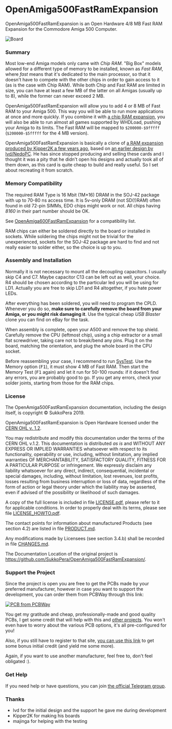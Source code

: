 # OpenAmiga500FastRamExpansion
OpenAmiga500FastRamExpansion is an Open Hardware 4/8 MB Fast RAM Expansion for the Commodore Amiga 500 Computer.

![Board](https://raw.githubusercontent.com/SukkoPera/OpenAmiga500FastRamExpansion/master/doc/render-top.png)

### Summary
Most low-end Amiga models only came with *Chip RAM*. "Big Box" models allowed for a different type of memory to be installed, known as *Fast RAM*, where *fast* means that it's dedicated to the main processor, so that it doesn't have to compete with the other chips in order to gain access to it (as is the case with Chip RAM). While both Chip and Fast RAM are limited in size, you can have at least a few MB of the latter on all Amigas (usually up to 8), while the former can never exceed 2 MB.

OpenAmiga500FastRamExpansion will allow you to add 4 or 8 MB of Fast RAM to your Amiga 500. This way you will be able to run more applications at once and more quickly. If you combine it with [a chip RAM expansion](https://github.com/SukkoPera/OpenAmiga600RamExpansion), you will also be able to run almost all games supported by WHDLoad, pushing your Amiga to its limits. The Fast RAM will be mapped to `$200000-$9fffff` (`$200000-$5fffff` for the 4 MB version).

OpenAmiga500FastRamExpansion is basically a clone of [a RAM expansion produced by Kipper2K a few years ago](http://eab.abime.net/showthread.php?t=64218), based on [an earlier design by lvd/NedoPC](http://lvd.nedopc.com/Projects/a600_8mb/index.html). He has since stopped producing and selling these cards and I thought it was a pity that he didn't open his designs and actually took all of them down, as this card is quite cheap to build and really useful. So I set about recreating it from scratch.

### Memory Compatibility
The required RAM Type is 16 Mbit (1M×16) DRAM in the SOJ-42 package with up to 70-80 ns access time. It is 5v-only DRAM (not SD(!)RAM) often found in old 72-pin SIMMs, EDO chips might work or not. All chips having *8160* in their part number should be OK.

See [OpenAmiga600FastRamExpansion](https://github.com/SukkoPera/OpenAmiga600FastRamExpansion) for a compatibility list.

RAM chips can either be soldered directly to the board or installed in sockets. While soldering the chips might not be trivial for the unexperienced, sockets for the SOJ-42 package are hard to find and not really easier to solder either, so the choice is up to you.

### Assembly and Installation
Normally it is not necessary to mount all the decoupling capacitors. I usually skip C4 and C7. Maybe capacitor C13 can be left out as well, your choice. R4 should be chosen according to the particular led you will be using for LD1. Actually you are free to skip LD1 and R4 altogether, if you hate power LEDs.

After everything has been soldered, you will need to program the CPLD. Whenever you do so, **make sure to carefully remove the board from your Amiga, or you might risk damaging it**. Use the typical cheap *USB Blaster* clone you can find on eBay for the task.

When assembly is complete, open your A500 and remove the top shield. Carefully remove the CPU (leftmost chip), using a chip extractor or a small flat screwdriver, taking care not to break/bend any pins. Plug it on the board, matching the orientation, and plug the whole board in the CPU socket.

Before reassembling your case, I recommend to run [SysTest](https://github.com/keirf/Amiga-Stuff). Use the Memory option (<kbd>F1</kbd>), it must show 4 MB of Fast RAM. Then start the Memory Test (<kbd>F1</kbd> again) and let it run for 50-100 rounds: if it doesn't find any errors, you are probably good to go. If you get any errors, check your solder joints, starting from those for the RAM chips.

### License
The OpenAmiga500FastRamExpansion documentation, including the design itself, is copyright &copy; SukkoPera 2019.

OpenAmiga500FastRamExpansion is Open Hardware licensed under the [CERN OHL v. 1.2](http://ohwr.org/cernohl).

You may redistribute and modify this documentation under the terms of the CERN OHL v.1.2. This documentation is distributed *as is* and WITHOUT ANY EXPRESS OR IMPLIED WARRANTIES whatsoever with respect to its functionality, operability or use, including, without limitation, any implied warranties OF MERCHANTABILITY, SATISFACTORY QUALITY, FITNESS FOR A PARTICULAR PURPOSE or infringement. We expressly disclaim any liability whatsoever for any direct, indirect, consequential, incidental or special damages, including, without limitation, lost revenues, lost profits, losses resulting from business interruption or loss of data, regardless of the form of action or legal theory under which the liability may be asserted, even if advised of the possibility or likelihood of such damages.

A copy of the full license is included in file [LICENSE.pdf](LICENSE.pdf), please refer to it for applicable conditions. In order to properly deal with its terms, please see file [LICENSE_HOWTO.pdf](LICENSE_HOWTO.pdf).

The contact points for information about manufactured Products (see section 4.2) are listed in file [PRODUCT.md](PRODUCT.md).

Any modifications made by Licensees (see section 3.4.b) shall be recorded in file [CHANGES.md](CHANGES.md).

The Documentation Location of the original project is https://github.com/SukkoPera/OpenAmiga500FastRamExpansion/.

### Support the Project
Since the project is open you are free to get the PCBs made by your preferred manufacturer, however in case you want to support the development, you can order them from PCBWay through this link:

[![PCB from PCBWay](https://www.pcbway.com/project/img/images/frompcbway.png)](https://www.pcbway.com/project/shareproject/OpenAmiga500FastRamExpansion_V1.html)

You get my gratitude and cheap, professionally-made and good quality PCBs, I get some credit that will help with this and [other projects](https://www.pcbway.com/project/member/shareproject/?bmbid=41100). You won't even have to worry about the various PCB options, it's all pre-configured for you!

Also, if you still have to register to that site, [you can use this link](https://www.pcbway.com/setinvite.aspx?inviteid=41100) to get some bonus initial credit (and yield me some more).

Again, if you want to use another manufacturer, feel free to, don't feel obligated :).

### Get Help
If you need help or have questions, you can join [the official Telegram group](https://t.me/joinchat/HUHdWBC9J9JnYIrvTYfZmg).

### Thanks
- lvd for the initial design and the support he gave me during development
- Kipper2K for making his boards
- majinga for helping with the testing
